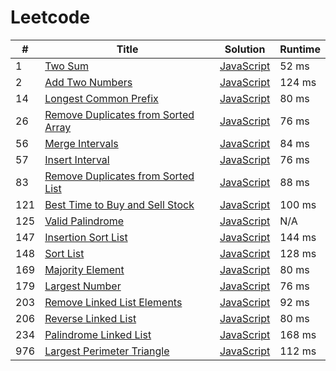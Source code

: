 # Leetcode

| # | Title | Solution | Runtime |
|---| ----- | -------- | ------- |
|1|[ Two Sum](https://leetcode.com/problems/two-sum/)|[JavaScript](./solutions/1.%20Two%20Sum.js)|52 ms|
|2|[ Add Two Numbers](https://leetcode.com/problems/add-two-numbers/)|[JavaScript](./solutions/2.%20Add%20Two%20Numbers.js)|124 ms|
|14|[ Longest Common Prefix](https://leetcode.com/problems/longest-common-prefix/)|[JavaScript](./solutions/14.%20Longest%20Common%20Prefix.js)|80 ms|
|26|[ Remove Duplicates from Sorted Array](https://leetcode.com/problems/remove-duplicates-from-sorted-array/)|[JavaScript](./solutions/26.%20Remove%20Duplicates%20from%20Sorted%20Array.js)|76 ms|
|56|[ Merge Intervals](https://leetcode.com/problems/merge-intervals/)|[JavaScript](./solutions/56.%20Merge%20Intervals.js)|84 ms|
|57|[ Insert Interval](https://leetcode.com/problems/insert-interval/)|[JavaScript](./solutions/57.%20Insert%20Interval.js)|76 ms|
|83|[ Remove Duplicates from Sorted List](https://leetcode.com/problems/remove-duplicates-from-sorted-list/)|[JavaScript](./solutions/83.%20Remove%20Duplicates%20from%20Sorted%20List.js)|88 ms|
|121|[ Best Time to Buy and Sell Stock](https://leetcode.com/problems/best-time-to-buy-and-sell-stock/)|[JavaScript](./solutions/121.%20Best%20Time%20to%20Buy%20and%20Sell%20Stock.js)|100 ms|
|125|[ Valid Palindrome](https://leetcode.com/problems/valid-palindrome/)|[JavaScript](./solutions/125.%20Valid%20Palindrome.js)|N/A|
|147|[ Insertion Sort List](https://leetcode.com/problems/insertion-sort-list/)|[JavaScript](./solutions/147.%20Insertion%20Sort%20List.js)|144 ms|
|148|[ Sort List](https://leetcode.com/problems/sort-list/)|[JavaScript](./solutions/148.%20Sort%20List.js)|128 ms|
|169|[ Majority Element](https://leetcode.com/problems/majority-element/)|[JavaScript](./solutions/169.%20Majority%20Element.js)|80 ms|
|179|[ Largest Number](https://leetcode.com/problems/largest-number/)|[JavaScript](./solutions/179.%20Largest%20Number.js)|76 ms|
|203|[ Remove Linked List Elements](https://leetcode.com/problems/remove-linked-list-elements/)|[JavaScript](./solutions/203.%20Remove%20Linked%20List%20Elements.js)|92 ms|
|206|[ Reverse Linked List](https://leetcode.com/problems/reverse-linked-list/)|[JavaScript](./solutions/206.%20Reverse%20Linked%20List.js)|80 ms|
|234|[ Palindrome Linked List](https://leetcode.com/problems/palindrome-linked-list/)|[JavaScript](./solutions/234.%20Palindrome%20Linked%20List.js)|168 ms|
|976|[ Largest Perimeter Triangle](https://leetcode.com/problems/largest-perimeter-triangle/)|[JavaScript](./solutions/976.%20Largest%20Perimeter%20Triangle.js)|112 ms|
